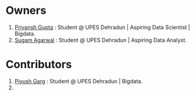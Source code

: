 # Owners

1. [Priyansh Gupta](https://github.com/priyansh19) : Student @ UPES Dehradun | Aspiring Data Scientist | Bigdata.
2. [Sugam Agarwal](https://github.com/heyeddard) : Student @ UPES Dehradun | Aspiring Data Analyst.

# Contributors

1. [Piyush Garg](https://github.com/PU1138) :
Student @ UPES Dehradun | Bigdata.
2. 
